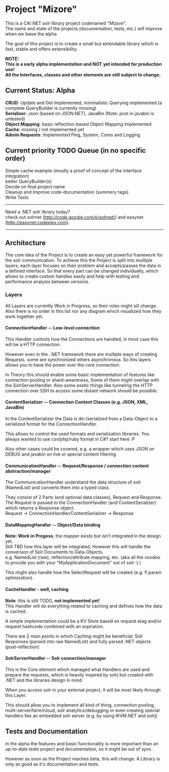 # Project "Mizore"

This is a C#/.NET solr library project codenamed "Mizore".<br/>
The name and state of the projects (documentation, tests, etc.) will improve when we leave the alpha

The goal of this project is to create a small but extendable library which is fast, stable and offers extensibility.

**NOTE:<br/> This is a early alpha implementation and NOT yet intended for production use!<br/>
All the Interfaces, classes and other elements are still subject to change.**

## Current Status: Alpha

**CRUD**: Update and Get Implemented, minimalistic Querying implemented (a complete QueryBuilder is currently missing)<br/>
**Serializer**: Json (based on JSON.NET), JavaBin (Note: post in javabin is untested)<br/>
**Object Mapping**: basic reflection-based Object Mapping Implemented<br/>
**Cache**: missing / not implemented yet<br/>
**Admin Requests**: Implemented Ping, System, Cores and Logging<br/>

## Current priority TODO Queue (in no specific order)
Simple cache example (mostly a proof of concept of the interface integration)<br/>
better QueryBuilder(s)<br/>
Decide on final project name<br/>
Cleanup and Improve code-documentation (summery tags)<br/>
Write Tests

----

Need a .NET solr library today?<br/>
check out solrnet (http://code.google.com/p/solrnet/) and easynet (http://easynet.codeplex.com).

-----

## Architecture

The core idea of the Project is to create an easy yet powerful framework for the solr communication.
To achieve this the Project is split into multiple layers, each layer focuses on their problem and accepts/passes the data in a defined interface.
So that every part can be changed individually, which allows to create custom handles easily and help with testing and performance analysis between versions.

### Layers

All Layers are currently Work in Progress, so their roles might sill change.
Also there is no order in this list nor any diagram which visualized how they work together yet.

#### ConnectionHandler -- Low-level connection
This Handler controls how the Connections are handled, in most case this will be a HTTP connection.

However even in the. .NET framework there are multiple ways of creating Requests. some are synchronized others asynchronous. So this layers allows you to have the power over the core connection.

In Theory this should enable some basic implementation of features like connection pooling or shard-awareness, Some of them might overlap with the SolrServerHandler.
Also some exotic things like tunneling the HTTP connection over SSH to access some distant network should be possible.

#### ContentSerializer -- Connection Content Classes (e.g. JSON, XML, JavaBin)
In the ContentSerializer the Data is de-/serialized from a Data-Object to a serialized format for the ConnectionHandler.

This allows to control the used formats and serialization libraries.
You always wanted to use csv/php/ruby format in C#? start here :P

Also other cases could be covered, e.g. a wrapper which uses JSON on DEBUG and javabin on live or special content filtering

#### CommunicationHandler -- Request/Response / connection content abstraction/manager
The CommunicationHandler understand the data structure of solr (NamedList) and converts them into a typed class.

They consist of 2 Parts (and optional data classes), Request and Response.<br/>
The Request is passed to the ConnectionHandler (and ContentSerializer) which returns a Response object.<br/>
Request -> ConnectionHandler/ContentSerializer -> Response

#### DataMappingHandler -- Object/Data binding
**Note: Work in Progess**, the mapper exists but isn't integrated in the design yet.<br/>
Still TBD how this layer will be integrated, However this will handle the conversion of Solr Documents to Data-Objects.<br/>
e.g. NamedList (raw), reflection/attribute mapping, etc. (aka all the voodoo to provide you with your "MyApplicationDocument" out of solr :) )

This might also handle how the SelectRequest will be created (e.g. fl param optimization).

#### CacheHandler - well, caching
**Note**: this is still TODO, **not implemented yet**!<br/>
This Handler will do everything related to caching and defines how the data is cached.

A simple implementation could be a KV Store based on request etag and/or request hashcode combined with an expiration.

There are 2 main points in which Caching might be beneficial: Solr Responses (parsed into raw NamedList) and fully parsed .NET objects (post-reflection)

#### SolrServerHandler -- Solr connection/manager
This is the Core element which managed what Handlers are used and prepare the requests, which is heavily inspired by solrj but created with .NET and the libraries design in mind.

When you access solr in your external project, it will be most likely through this Layer.

This should allow you to implement all kind of thing, connection pooling, multi-server/farm/cloud, solr analytics/debugging or even creating special handlers like an embedded solr server (e.g. by using IKVM.NET and solrj)

## Tests and Documentation
In the alpha the features and basic functionality is more important than an up-to-date tests project and documentation, so it might be out of sync.

However as soon as the Project reaches beta, this will change. A Library is only as good as it's documentation and tests.